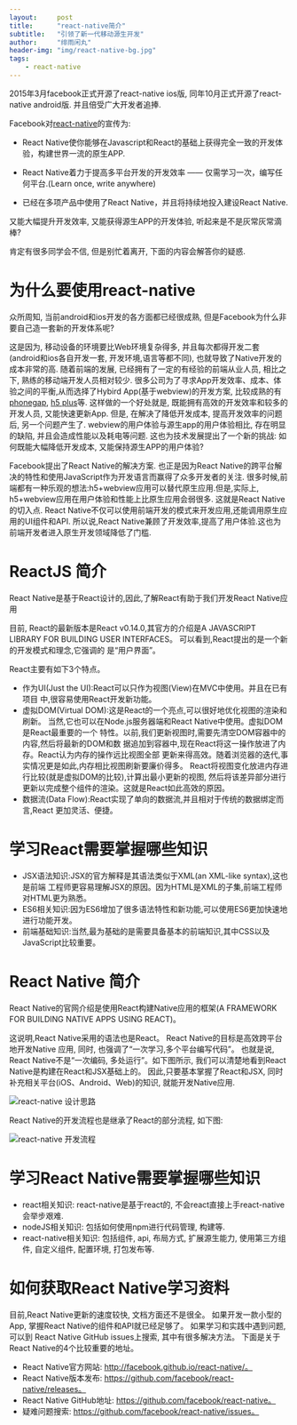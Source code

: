 ```yaml
---
layout:     post
title:      "react-native简介"
subtitle:   "引领了新一代移动源生开发"
author:     "绯雨闲丸"
header-img: "img/react-native-bg.jpg"
tags:
    - react-native
---
```


>

2015年3月facebook正式开源了react-native ios版, 同年10月正式开源了react-native android版. 并且倍受广大开发者追捧.

Facebook对[react-native][1]的宣传为:

*   React Native使你能够在Javascript和React的基础上获得完全一致的开发体验，构建世界一流的原生APP.

*   React Native着力于提高多平台开发的开发效率 —— 仅需学习一次，编写任何平台.(Learn once, write anywhere)

*   已经在多项产品中使用了React Native，并且将持续地投入建设React Native.

又能大幅提升开发效率, 又能获得源生APP的开发体验, 听起来是不是灰常灰常滴棒?

肯定有很多同学会不信, 但是别忙着离开, 下面的内容会解答你的疑惑.


# 为什么要使用react-native
众所周知, 当前android和ios开发的各方面都已经很成熟, 但是Facebook为什么非要自己造一套新的开发体系呢?

这是因为, 移动设备的环境要比Web环境复杂得多, 并且每次都得开发二套(android和ios各自开发一套, 开发环境,语言等都不同), 也就导致了Native开发的成本非常的高.
随着前端的发展, 已经拥有了一定的有经验的前端从业人员, 相比之下, 熟练的移动端开发人员相对较少.
很多公司为了寻求App开发效率、成本、体验之间的平衡,从而选择了Hybird App(基于webview)的开发方案, 比较成熟的有[phonegap][2], [h5 plus][3]等.
这样做的一个好处就是, 既能拥有高效的开发效率和较多的开发人员, 又能快速更新App.
但是, 在解决了降低开发成本, 提高开发效率的问题后, 另一个问题产生了.
webview的用户体验与源生app的用户体验相比, 存在明显的缺陷, 并且会造成性能以及耗电等问题.
这也为技术发展提出了一个新的挑战: 如何既能大幅降低开发成本, 又能保持源生APP的用户体验?

Facebook提出了React Native的解决方案.
也正是因为React Native的跨平台解决的特性和使用JavaScript作为开发语言而赢得了众多开发者的关注.
很多时候,前端都有一种乐观的想法:h5+webview应用可以替代原生应用.但是,实际上, h5+webview应用在用户体验和性能上比原生应用会弱很多.
这就是React Native的切入点.
React Native不仅可以使用前端开发的模式来开发应用,还能调用原生应用的UI组件和API.
所以说,React Native兼顾了开发效率,提高了用户体验.这也为前端开发者进入原生开发领域降低了门槛.

# ReactJS 简介

React Native是基于React设计的,因此,了解React有助于我们开发React Native应用

目前, React的最新版本是React v0.14.0,其官方的介绍是A JAVASCRIPT LIBRARY FOR BUILDING USER INTERFACES。
可以看到,React提出的是一个新的开发模式和理念,它强调的 是“用户界面”。

React主要有如下3个特点。
*   作为UI(Just the UI):React可以只作为视图(View)在MVC中使用。并且在已有项目 中,很容易使用React开发新功能。
*   虚拟DOM(Virtual DOM):这是React的一个亮点,可以很好地优化视图的渲染和刷新。 当然,它也可以在Node.js服务器端和React Native中使用。虚拟DOM是React最重要的一个 特性。以前,我们更新视图时,需要先清空DOM容器中的内容,然后将最新的DOM和数 据追加到容器中,现在React将这一操作放进了内存。React认为内存的操作远比视图全部 更新来得高效。随着浏览器的迭代,事实情况更是如此,内存相比视图刷新要廉价得多。 React将视图变化放进内存进行比较(就是虚拟DOM的比较),计算出最小更新的视图, 然后将该差异部分进行更新以完成整个组件的渲染。这就是React如此高效的原因。
*   数据流(Data Flow):React实现了单向的数据流,并且相对于传统的数据绑定而言,React 更加灵活、便捷。

# 学习React需要掌握哪些知识

*   JSX语法知识:JSX的官方解释是其语法类似于XML(an XML-like syntax),这也是前端 工程师更容易理解JSX的原因。因为HTML是XML的子集,前端工程师对HTML更为熟悉。
*   ES6相关知识:因为ES6增加了很多语法特性和新功能,可以使用ES6更加快速地进行功能开发。
*   前端基础知识:当然,最为基础的是需要具备基本的前端知识,其中CSS以及JavaScript比较重要。

# React Native 简介

React Native的官网介绍是使用React构建Native应用的框架(A FRAMEWORK FOR BUILDING NATIVE APPS USING REACT)。

这说明,React Native采用的语法也是React。
React Native的目标是高效跨平台地开发Native 应用, 同时, 也强调了“一次学习,多个平台编写代码”。
也就是说, React Native不是“一次编码, 多处运行”。如下图所示, 我们可以清楚地看到React Native是构建在React和JSX基础上的。
因此,只要基本掌握了React和JSX, 同时补充相关平台(iOS、Android、Web)的知识, 就能开发Native应用.

![react-native 设计思路][4]

React Native的开发流程也是继承了React的部分流程, 如下图:

![react-native 开发流程][5]

# 学习React Native需要掌握哪些知识

* react相关知识: react-native是基于react的, 不会react直接上手react-native会举步艰难.
* nodeJS相关知识: 包括如何使用npm进行代码管理, 构建等.
* react-native相关知识: 包括组件, api, 布局方式, 扩展源生能力, 使用第三方组件, 自定义组件, 配置环境, 打包发布等.

# 如何获取React Native学习资料

目前,React Native更新的速度较快, 文档方面还不是很全。
如果开发一款小型的App, 掌握React Native的组件和API就已经足够了。
如果学习和实践中遇到问题, 可以到 React Native GitHub issues上搜索, 其中有很多解决方法。
下面是关于React Native的4个比较重要的地址。
*   React Native官方网站: http://facebook.github.io/react-native/。
*   React Native版本发布: https://github.com/facebook/react-native/releases。
*   React Native GitHub地址: https://github.com/facebook/react-native。
*   疑难问题搜索: https://github.com/facebook/react-native/issues。


[1]: http://www.reactnative.com/
[2]: http://phonegap.com/
[3]: http://www.html5plus.org/
[4]: http://cyqresig.github.io/img/react-native-design.png
[5]: http://cyqresig.github.io/img/react-native-dev.png
